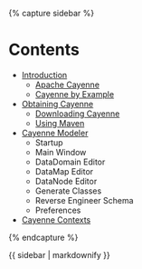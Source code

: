 {% capture sidebar %}

# Contents

* [Introduction](index.html)
  * [Apache Cayenne](index.html#cayenne)
  * [Cayenne by Example](index.html#cbe)
* [Obtaining Cayenne](obtaining-cayenne.html)
  * [Downloading Cayenne](obtaining-cayenne.html#downloading)
  * [Using Maven](obtaining-cayenne.html#maven)
* [Cayenne Modeler](cayenne-modeler.html)
  * Startup
  * Main Window
  * DataDomain Editor
  * DataMap Editor
  * DataNode Editor
  * Generate Classes
  * Reverse Engineer Schema
  * Preferences
* [Cayenne Contexts](cayenne-contexts.html)

{% endcapture %}

{{ sidebar | markdownify }}
